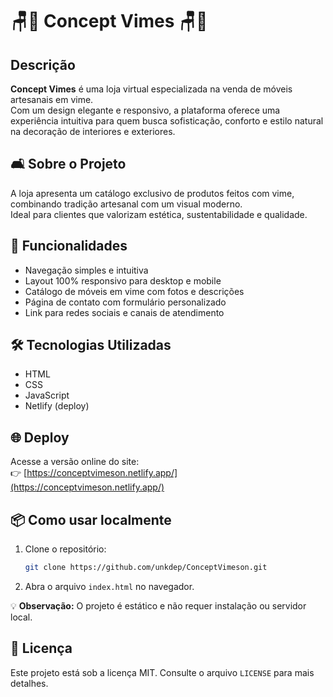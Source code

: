 # **🪑🌿 Concept Vimes 🪑🌿**

## **Descrição**

**Concept Vimes** é uma loja virtual especializada na venda de móveis artesanais em vime.  
Com um design elegante e responsivo, a plataforma oferece uma experiência intuitiva para quem busca sofisticação, conforto e estilo natural na decoração de interiores e exteriores.

## **🛋️ Sobre o Projeto**

A loja apresenta um catálogo exclusivo de produtos feitos com vime, combinando tradição artesanal com um visual moderno.  
Ideal para clientes que valorizam estética, sustentabilidade e qualidade.

## **🚀 Funcionalidades**

* Navegação simples e intuitiva  
* Layout 100% responsivo para desktop e mobile  
* Catálogo de móveis em vime com fotos e descrições  
* Página de contato com formulário personalizado  
* Link para redes sociais e canais de atendimento  

## **🛠️ Tecnologias Utilizadas**

* HTML  
* CSS  
* JavaScript  
* Netlify (deploy)  

## **🌐 Deploy**

Acesse a versão online do site:  
👉 [https://conceptvimeson.netlify.app/](https://conceptvimeson.netlify.app/)

## **📦 Como usar localmente**

1. Clone o repositório:
   ```bash
   git clone https://github.com/unkdep/ConceptVimeson.git

2. Abra o arquivo `index.html` no navegador.

💡 **Observação:** O projeto é estático e não requer instalação ou servidor local.

## **📄 Licença**

Este projeto está sob a licença MIT. Consulte o arquivo `LICENSE` para mais detalhes.
